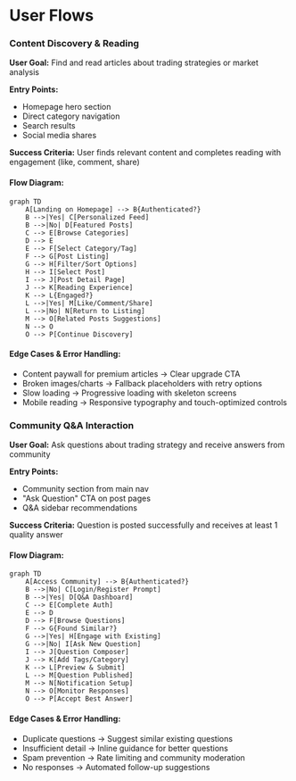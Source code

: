 # User Flows

### Content Discovery & Reading

**User Goal:** Find and read articles about trading strategies or market analysis

**Entry Points:**
- Homepage hero section
- Direct category navigation
- Search results
- Social media shares

**Success Criteria:** User finds relevant content and completes reading with engagement (like, comment, share)

#### Flow Diagram:
```mermaid
graph TD
    A[Landing on Homepage] --> B{Authenticated?}
    B -->|Yes| C[Personalized Feed]
    B -->|No| D[Featured Posts]
    C --> E[Browse Categories]
    D --> E
    E --> F[Select Category/Tag]
    F --> G[Post Listing]
    G --> H[Filter/Sort Options]
    H --> I[Select Post]
    I --> J[Post Detail Page]
    J --> K[Reading Experience]
    K --> L{Engaged?}
    L -->|Yes| M[Like/Comment/Share]
    L -->|No| N[Return to Listing]
    M --> O[Related Posts Suggestions]
    N --> O
    O --> P[Continue Discovery]
```

#### Edge Cases & Error Handling:
- Content paywall for premium articles → Clear upgrade CTA
- Broken images/charts → Fallback placeholders with retry options
- Slow loading → Progressive loading with skeleton screens
- Mobile reading → Responsive typography and touch-optimized controls

### Community Q&A Interaction

**User Goal:** Ask questions about trading strategy and receive answers from community

**Entry Points:**
- Community section from main nav
- "Ask Question" CTA on post pages
- Q&A sidebar recommendations

**Success Criteria:** Question is posted successfully and receives at least 1 quality answer

#### Flow Diagram:
```mermaid
graph TD
    A[Access Community] --> B{Authenticated?}
    B -->|No| C[Login/Register Prompt]
    B -->|Yes| D[Q&A Dashboard]
    C --> E[Complete Auth]
    E --> D
    D --> F[Browse Questions]
    F --> G{Found Similar?}
    G -->|Yes| H[Engage with Existing]
    G -->|No| I[Ask New Question]
    I --> J[Question Composer]
    J --> K[Add Tags/Category]
    K --> L[Preview & Submit]
    L --> M[Question Published]
    M --> N[Notification Setup]
    N --> O[Monitor Responses]
    O --> P[Accept Best Answer]
```

#### Edge Cases & Error Handling:
- Duplicate questions → Suggest similar existing questions
- Insufficient detail → Inline guidance for better questions
- Spam prevention → Rate limiting and community moderation
- No responses → Automated follow-up suggestions
